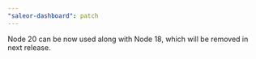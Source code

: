 ```yaml
---
"saleor-dashboard": patch
---
```


Node 20 can be now used along with Node 18, which will be removed in next release.
